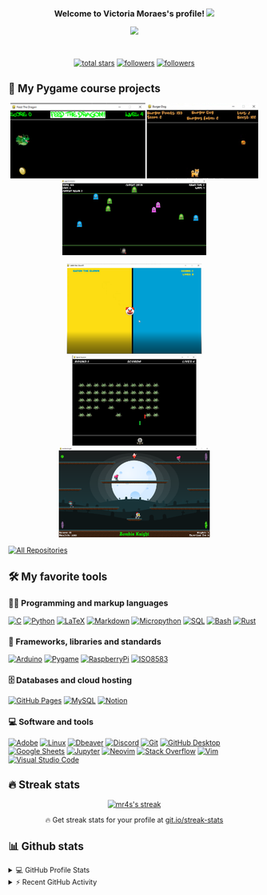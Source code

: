 <h3 align="center">
  Welcome to Victoria Moraes's profile!
  <img src="https://media.giphy.com/media/hvRJCLFzcasrR4ia7z/giphy.gif" width="28"> 
</h3>

<!-- Typing SVG by DenverCoder1 - https://github.com/DenverCoder1/readme-typing-svg -->
<p align="center">
  <a href="https://github.com/DenverCoder1/readme-typing-svg"><img src="https://readme-typing-svg.demolab.com/?lines=Backend%20and%20Embedded%20Developer;Computer%20Engineer;I%20make%20games%20for%20fun;Always%20learning%20new%20things&font=Fira%20Code&center=true&width=440&height=45&color=f75c7e&vCenter=true&size=22&pause=1000"></a>
</p>

<!-- Social icons section 
<p align="center">
  <a href="https://www.youtube.com/c/DevProTips"><img width="32px" alt="Youtube" title="Youtube" src="https://i.imgur.com/qiXu7b2.png"/></a>
  &#8287;&#8287;&#8287;&#8287;&#8287;
  <a href="https://twitter.com/DenverCoder1"><img width="32px" alt="Twitter" title="Twitter" src="https://i.imgur.com/OXZM1L6.png"/></a>
  &#8287;&#8287;&#8287;&#8287;&#8287;
  <a href="https://discord.gg/fPrdqh3Zfu" alt="Dev Pro Tips Discussion & Support Server"><img width="32px" src="https://i.imgur.com/OViZO8J.png"/></a>
  &#8287;&#8287;&#8287;&#8287;&#8287;
  <a href="https://dev.to/denvercoder1"><img width="32px" alt="Dev.to" title="DenverCoder1 Dev.to" src="https://i.imgur.com/mVm29vK.png"></a>
  &#8287;&#8287;&#8287;&#8287;&#8287;
  <a href="https://ko-fi.com/jlawrence"><img width="32px" alt="Ko-fi" title="Buy me a coffee" src="https://i.imgur.com/PpLeD3K.png"/></a>
  &#8287;&#8287;&#8287;&#8287;&#8287;
  <a href="http://eyl327.mywebcommunity.org/promos/"><img width="32px" alt="Free Stuff" title="Free gifts for you" src="https://i.imgur.com/0uVwkoZ.png"/></a>
</p>-->

<br/>

<!-- Social badges section -->
<!-- Badges with custom icons - https://github.com/DenverCoder1/custom-icon-badges -->
<!-- View counter - https://github.com/DenverCoder1/Simple-View-Counter -->
<p align="center">
  <a href="https://github.com/mr4s?tab=repositories&sort=stargazers">
    <img alt="total stars" title="Total stars on GitHub" src="https://custom-icon-badges.demolab.com/github/stars/mr4s?color=55960c&style=for-the-badge&labelColor=488207&logo=star"/></a>
  <a href="https://github.com/mr4s?tab=followers">
    <img alt="followers" title="Follow me on Github" src="https://custom-icon-badges.demolab.com/github/followers/mr4s?color=236ad3&labelColor=1155ba&style=for-the-badge&logo=person-add&label=Follow&logoColor=white"/></a>
 <a href="https://www.linkedin.com/in/victoria-moraes/">
    <img alt="followers" title="Follow me on Github" src="https://custom-icon-badges.demolab.com/badge/-Add%20on%20Linkedin-palegreen?style=for-the-badge&logoColor=black&logo=linkedin"/></a>
</p>

## 📘 My Pygame course projects

<!-- Repo info cards - https://github.com/anuraghazra/github-readme-stats -->
<!-- Small repo cards (fork) - https://github.com/DenverCoder1/github-readme-stats -->

<p align="center">
  <a href="https://github.com/mr4s/CourseProjects/tree/main/pygames/feedthedragon"><img height="150" src="https://github.com/mr4s/CourseProjects/blob/main/pygames/feedthedragon/feedthedragon.png" alt="Feed the Dragon"></a>
  <a href="https://github.com/mr4s/CourseProjects/tree/main/pygames/BurgerDog"><img height="150"  src="https://github.com/mr4s/CourseProjects/blob/main/pygames/BurgerDog/imagem_2022-09-30_110614156.png?raw=true" alt="Burger Dog"></a>
  <a href="https://github.com/mr4s/CourseProjects/tree/main/pygames/MonsterWrangler"><img height="150" src="https://github.com/mr4s/CourseProjects/blob/main/pygames/MonsterWrangler/imagem_2022-09-30_111414593.png?raw=true" alt="Monster Wrangler"></a>
</p>
  
<p align="center">
  <a href="https://github.com/mr4s/CourseProjects/tree/main/pygames/CatchTheClown"><img height="180" src="https://github.com/mr4s/CourseProjects/blob/main/pygames/CatchTheClown/imagem_2022-09-30_110057624.png?raw=true" alt="Catch the Clown"></a>
  <a href="https://github.com/mr4s/CourseProjects/tree/main/pygames/SpaceInvaders"><img height="180" src="https://github.com/mr4s/CourseProjects/blob/main/pygames/SpaceInvaders/imagem_2022-09-30_110920275.png?raw=true" alt="Space Invaders"></a>
  <a href="https://github.com/mr4s/CourseProjects/tree/main/pygames/ZombieKnight"><img height="180" src="https://github.com/mr4s/CourseProjects/blob/main/pygames/ZombieKnight/zombieknight.png?raw=true" alt="Zombie Knight"></a>
</p>


<p align="left">
  <a href="https://github.com/mr4s/CourseProjects/"><img alt="All Repositories" title="All Repositories" src="https://custom-icon-badges.demolab.com/badge/-All%20Repos-2962FF?style=for-the-badge&logoColor=white&logo=repo"/></a>
</p>

<!--
## 📕 Top projects I've contributed to

 Small repo cards https://github.com/DenverCoder1/github-readme-stats (fork of anuraghazra/github-readme-stats) 
<p align="left">
  <a href="https://github.com/anuraghazra/github-readme-stats"><img width="278" src="https://denvercoder1-github-readme-stats.vercel.app/api/pin/?username=anuraghazra&repo=github-readme-stats&theme=react&bg_color=1F222E&title_color=F85D7F&hide_border=true&icon_color=F8D866&show_icons=false" alt="github-readme-stats"></a>
  <a href="https://github.com/badges/shields"><img width="278" src="https://denvercoder1-github-readme-stats.vercel.app/api/pin/?username=badges&repo=shields&theme=react&bg_color=1F222E&title_color=F85D7F&hide_border=true&icon_color=F8D866&show_icons=false" alt="shields"></a>
  <a href="https://github.com/simple-icons/simple-icons"><img width="278" src="https://denvercoder1-github-readme-stats.vercel.app/api/pin/?username=simple-icons&repo=simple-icons&theme=react&bg_color=1F222E&title_color=F85D7F&hide_border=true&icon_color=F8D866&show_icons=false" alt="simple-icons"></a>
  <a href="https://github.com/Rapptz/discord.py"><img width="278" src="https://denvercoder1-github-readme-stats.vercel.app/api/pin/?username=Rapptz&repo=discord.py&theme=react&bg_color=1F222E&title_color=F85D7F&hide_border=true&icon_color=F8D866&show_icons=false" alt="discord.py"></a>
  <a href="https://github.com/o2sh/onefetch"><img width="278" src="https://denvercoder1-github-readme-stats.vercel.app/api/pin/?username=o2sh&repo=onefetch&theme=react&bg_color=1F222E&title_color=F85D7F&hide_border=true&icon_color=F8D866&show_icons=false" alt="onefetch"></a>
  <a href="https://github.com/nextcord/nextcord"><img width="278" src="https://denvercoder1-github-readme-stats.vercel.app/api/pin?username=nextcord&repo=nextcord&theme=react&bg_color=1F222E&title_color=F85D7F&hide_border=true&icon_color=F8D866&show_icons=false" alt="nextcord"></a>
</p>

<p align="left">
  <a href="https://github.com/DenverCoderOne/My-Contributions/blob/main/README.md"><img alt="All Repositories" title="All Repositories" src="https://custom-icon-badges.demolab.com/badge/-All%20Forks-2962FF?style=for-the-badge&logoColor=white&logo=fork"/></a>
</p>-->

## 🛠️ My favorite tools

### 👨‍💻 Programming and markup languages

<p>
    <a href="https://github.com/search?q=user%3Amr4s+language%3Ac"><img alt="C" src="https://custom-icon-badges.demolab.com/badge/C-03599C.svg?logo=c-in-hexagon&logoColor=white"></a>
    <a href="https://github.com/search?q=user%3Amr4s+language%3Apython"><img alt="Python" src="https://img.shields.io/badge/Python-14354C.svg?logo=python&logoColor=white"></a>
    <a href="https://github.com/search?q=user%3Amr4s+language%3Atex"><img alt="LaTeX" src="https://img.shields.io/badge/LaTeX-008080.svg?logo=LaTeX&logoColor=white"></a>
    <a href="https://github.com/search?q=user%3Amr4s+language%3Amarkdown"><img alt="Markdown" src="https://img.shields.io/badge/Markdown-000000.svg?logo=markdown&logoColor=white"></a>
    <a href="#"><img alt="Micropython" src="https://custom-icon-badges.demolab.com/badge/Mycropython-0A9EDC.svg?logo=micropython&logoColor=white"></a>
    <a href="https://github.com/search?q=user%3Amr4s+language%3Asql"><img alt="SQL" src="https://custom-icon-badges.demolab.com/badge/SQL-025E8C.svg?logo=database&logoColor=white"></a>
    <a href="https://github.com/search?q=user%3Amr4s+language%3Abash"><img alt="Bash" src="https://img.shields.io/badge/Bash-green.svg?logo=gnubash&logoColor=white"></a>
    <a href="https://github.com/search?q=user%3Amr4s+language%3Arust"><img alt="Rust" src="https://custom-icon-badges.demolab.com/badge/Rust-ff3c0c.svg?logo=rust&logoColor=white"></a>

</p>

### 🧰 Frameworks, libraries and standards

<p>
    <a href="#"><img alt="Arduino" src="https://img.shields.io/badge/-Arduino-00979D?logo=Arduino&logoColor=white"></a>
    <a href="#"><img alt="Pygame" src="https://custom-icon-badges.demolab.com/badge/Pygame-013243.svg?logo=pygame"></a>
    <a href="#"><img alt="RaspberryPi" src="https://img.shields.io/badge/RaspberryPi-150458.svg?logo=raspberrypi&logoColor=white"></a>
    <a href="#"><img alt="ISO8583" src="https://img.shields.io/badge/ISO8583-20232a.svg?logo=pulse&logoColor=white"></a>
    
    
  <!--    <a href="#"><img alt="PHPUnit" src="https://custom-icon-badges.demolab.com/badge/PHPUnit-366488.svg?logo=test-tube&logoColor=white"></a>
    
    <a href="#"><img alt="React" src="https://img.shields.io/badge/React-20232a.svg?logo=react&logoColor=%2361DAFB"></a>
    <a href="#"><img alt="Slim" src="https://custom-icon-badges.demolab.com/badge/Slim-74a045.svg?logo=slim-php"></a>
    <a href="#"><img alt="Symfony" src="https://img.shields.io/badge/Symfony-111111.svg?logo=symfony&logoColor=white"></a>
    <a href="#"><img alt="SymPy" src="https://img.shields.io/badge/Sympy-3B5526.svg?logo=sympy&logoColor=white"></a>
    <a href="#"><img alt="TensorFlow" src="https://img.shields.io/badge/TensorFlow-FF6F00.svg?logo=TensorFlow&logoColor=white"></a>
    <a href="#"><img alt="Wordpress" src="https://img.shields.io/badge/Wordpress-21759B?logo=wordpress&logoColor=white"></a>
    <a href="#"><img alt="WPF (.Net)" src="https://img.shields.io/badge/WPF-5C2D91?logo=.net&logoColor=white"></a> -->
</p>

### 🗄️ Databases and cloud hosting

<p>
    <a href="#"><img alt="GitHub Pages" src="https://img.shields.io/badge/GitHub%20Pages-327FC7.svg?logo=github&logoColor=white"></a>
    <a href="#"><img alt="MySQL" src="https://img.shields.io/badge/MySQL-00f.svg?logo=mysql&logoColor=white"></a>
    <a href="#"><img alt="Notion" src="https://img.shields.io/badge/Notion-010101.svg?logo=notion&logoColor=white"></a>
</p>

### 💻 Software and tools

<p>
    <a href="#"><img alt="Adobe" src="https://img.shields.io/badge/Adobe-FF0000.svg?logo=adobe&logoColor=white"></a>
    <a href="#"><img alt="Linux" src="https://img.shields.io/badge/Linux-1793D1.svg?logo=linux&logoColor=white"></a>
    <a href="#"><img alt="Dbeaver" src="https://custom-icon-badges.demolab.com/badge/-Dbeaver-372923?logo=dbeaver-mono&logoColor=white"></a>
    <a href="#"><img alt="Discord" src="https://img.shields.io/badge/-Discord-5865F2.svg?logo=discord&logoColor=white"></a>
    <a href="#"><img alt="Git" src="https://img.shields.io/badge/Git-F05033.svg?logo=git&logoColor=white"></a>
    <a href="#"><img alt="GitHub Desktop" src="https://img.shields.io/badge/GitHub%20Desktop-8034A9.svg?logo=github&logoColor=white"></a>
    <a href="#"><img alt="Google Sheets" src="https://img.shields.io/badge/Sheets-34A853.svg?logo=google%20sheets&logoColor=white"></a>
    <a href="#"><img alt="Jupyter" src="https://img.shields.io/badge/Jupyter-F37626.svg?logo=Jupyter&logoColor=white"></a>
    <a href="#"><img alt="Neovim" src="https://img.shields.io/badge/Neovim-20232a.svg?logo=neovim&logoColor=white"></a>
    <a href="#"><img alt="Stack Overflow" src="https://img.shields.io/badge/-Stack%20Overflow-FE7A16?logo=stack-overflow&logoColor=white"></a>
    <a href="#"><img alt="Vim" src="https://img.shields.io/badge/Vim-0A9EDC.svg?logo=vim&logoColor=white"></a>
    <a href="#"><img alt="Visual Studio Code" src="https://img.shields.io/badge/Visual%20Studio%20Code-0078d7.svg?logo=visual-studio-code&logoColor=white"></a>
</p>

## 🔥 Streak stats

<!-- GitHub Readme Streak Stats - https://github.com/DenverCoder1/github-readme-streak-stats -->
<p align="center">
  <a href="https://github.com/DenverCoder1/github-readme-streak-stats">
    <img title="🔥 Get streak stats for your profile at git.io/streak-stats" alt="mr4s's streak" src="https://streak-stats.demolab.com/?user=mr4s&theme=monokai-metallian&hide_border=true"/>
  </a>
  <p align="center">🔥 Get streak stats for your profile at <a href="https://git.io/streak-stats">git.io/streak-stats</a></p>
</p>

<!-- Some badges are from https://github.com/Ileriayo/markdown-badges -->


## 📊 Github stats

<!-- https://github.com/anuraghazra/github-readme-stats -->
<details> 
  <summary>💻 GitHub Profile Stats</summary>
  <br/>
    <a href="https://github.com/anuraghazra/github-readme-stats"><img alt="mr4s's Github Stats" src="https://denvercoder1-github-readme-stats.vercel.app/api/?username=mr4s&show_icons=true&include_all_commits=true&count_private=true&theme=react&hide_border=true&bg_color=1F222E&title_color=F85D7F&icon_color=F8D866" height="192px"/></a>
  <a href="https://github.com/anuraghazra/github-readme-stats"><img alt="mr4s's Top Languages" src="https://github-readme-stats.vercel.app/api/top-langs/?username=mr4s&langs_count=8&layout=compact&theme=react&hide_border=true&bg_color=1F222E&title_color=F85D7F&icon_color=F8D866&hide=Jupyter%20Notebook" height="192px"/></a>
  <br/>
  <b>Note:</b> Top languages is only a metric of the languages my public code consists of and doesn't reflect experience or skill level.
</details>

<!-- https://github.com/jamesgeorge007/github-activity-readme -->
<details>
  <summary>⚡ Recent GitHub Activity</summary>
  <br/>


<!-- https://github.com/ashutosh00710/github-readme-activity-graph -->

<a href="https://github.com/ashutosh00710/github-readme-activity-graph"><img alt="mr4s's Activity Graph" src="https://denvercoder1-activity-graph.herokuapp.com/graph/?username=mr4s&bg_color=1F222E&color=F8D866&line=F85D7F&point=FFFFFF&hide_border=true" /></a>
